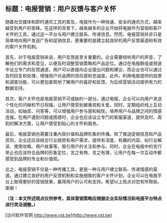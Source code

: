 ## **标题：电报营销：用户反馈与客户关怀**

随着社交媒体和即时通讯工具的普及，电报作为一种快速、安全的通讯方式，越来越受到用户的青睐。在这样的背景下，越来越多的企业开始将电报作为营销和客户关怀的工具，通过这一平台与用户建立联系、传递信息。然而，电报营销并非只是简单地向用户发送广告和促销信息，更重要的是建立起良好的用户反馈渠道和有效的客户关怀机制。

首先，对于电报营销来说，用户反馈是至关重要的。企业需要倾听用户的声音，了解他们的需求和意见，以便及时调整营销策略和产品定位。通过在电报群组或频道中设立专门的反馈通道，用户可以直接向企业提出问题和建议，而企业也可以通过及时回复和处理，增强用户对品牌的信任感和忠诚度。此外，利用电报提供的投票和调查功能，可以更加直观地了解用户的喜好和反馈，为后续营销活动提供有力的数据支持。

其次，客户关怀也是电报营销不可或缺的一部分。通过电报，企业可以向用户发送个性化的问候和节日祝福，让用户感受到被重视和关爱。同时，定期组织线上互动活动，如抽奖、问答等，可以增强用户参与感和粘性，培养用户与品牌之间的情感连接。在用户遇到问题或困惑时，企业也应该设立专门的客服渠道，提供及时、周到的解决方案，让用户感受到贴心的关怀和服务。

最后，电报营销也需要注重内容价值和品牌形象的传播。除了推送促销信息和产品资讯，企业还应该结合行业趋势和用户需求，提供有深度、有趣的内容，如行业解读、使用攻略、用户故事等，吸引用户的关注和参与。同时，企业在电报中的言行举止也应该符合品牌的形象定位，言之有物、言之有理，让用户在每一次互动中都感受到品牌的专业和价值观。

总之，电报营销不仅是一种传播工具，更是一种与用户建立联系、传递情感的渠道。通过建立良好的用户反馈机制和实施细致的客户关怀计划，企业可以在电报平台上取得更好的营销效果，赢得用户的认可和支持。希望以上观点对您有所帮助，谢谢！

**（注：本文所述观点仅供参考，具体营销策略应根据企业实际情况和电报平台特点进行灵活调整。）**


[访问软件官网 http://www.vst.tw](http://www.vst.tw)
